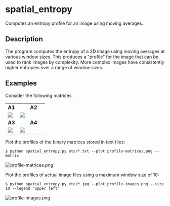 spatial\_entropy
================

Computes an entropy profile for an image using moving averages.

Description
-----------

The program computes the entropy of a 2D image using moving averages at various window sizes. This produces a "profile" for the image that can be used to rank images by complexity. More complex images have consistently higher entropies over a range of window sizes.

Examples
--------

Consider the following matrices:

<table>
<tr>
<td><strong>A1</strong><td>
<td><strong>A2</strong><td>
</tr>
<tr>
<td>
<img src="https://raw.github.com/synesthesiam/spatial_entropy/master/etc/a1.jpg" />
</td>
<td>
<img src="https://raw.github.com/synesthesiam/spatial_entropy/master/etc/a2.jpg" />
</td>
</tr>
<tr>
<td><strong>A3</strong><td>
<td><strong>A4</strong><td>
</tr>
<tr>
<td>
<img src="https://raw.github.com/synesthesiam/spatial_entropy/master/etc/a3.jpg" />
</td>
<td>
<img src="https://raw.github.com/synesthesiam/spatial_entropy/master/etc/a4.jpg" />
</td>
</tr>
</table>

Plot the profiles of the binary matrices stored in text files:

    $ python spatial_entropy.py etc/*.txt --plot profile-matrices.png --matrix

![profile-matrices.png](https://raw.github.com/synesthesiam/spatial_entropy/master/profile-matrices.png)

Plot the profiles of actual image files using a maximum window size of 10:

    $ python spatial_entropy.py etc/*.jpg --plot profile-images.png --size 10 --legend "upper left"

![profile-images.png](https://raw.github.com/synesthesiam/spatial_entropy/master/profile-images.png)
